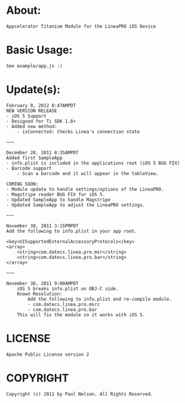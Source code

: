 About:
===
	Appcelerator Titanium Module for the LineaPRO iOS Device

Basic Usage:
===
	See example/app.js :)

Update(s):
===
	February 8, 2012 8:47AMPDT
	NEW VERSION RELEASE
	- iOS 5 Support
	- Designed for Ti SDK 1.8+
	- Added new method:
		- isConnected: Checks Linea's connection state
	
	~~~

	December 20, 2011 8:35AMPDT
	Added first SampleApp
	- info.plist is included in the applications root (iOS 5 BUG FIX)
	- Barcode support
		- Scan a barcode and it will appear in the tableView.
		
	COMING SOON:
	- Module update to handle settings/options of the LineaPRO.
	- Magstripe reader BUG FIX for iOS 5.
	- Updated SampleApp to handle Magstripe
	- Updated SampleApp to adjust the LineaPRO settings.
	
	~~~
	
	November 30, 2011 3:15PMPDT
	Add the following to info.plist in your app root.
	
	<key>UISupportedExternalAccessoryProtocols</key>
	<array>
		<string>com.datecs.linea.pro.msr</string>
		<string>com.datecs.linea.pro.bar</string>
	</array>
	
	~~~
	
	November 30, 2011 9:00AMPDT
		iOS 5 breaks info.plist on OBJ-C side.
		Known Resolution: 
			Add the following to info.plist and re-compile module.
			- com.datecs.linea.pro.msrc
			- com.datecs.linea.pro.bar
		This will fix the module so it works with iOS 5.


LICENSE
=======
	Apache Public License version 2


COPYRIGHT
=========
	Copyright (c) 2011 by Paul Nelson. All Rights Reserved.